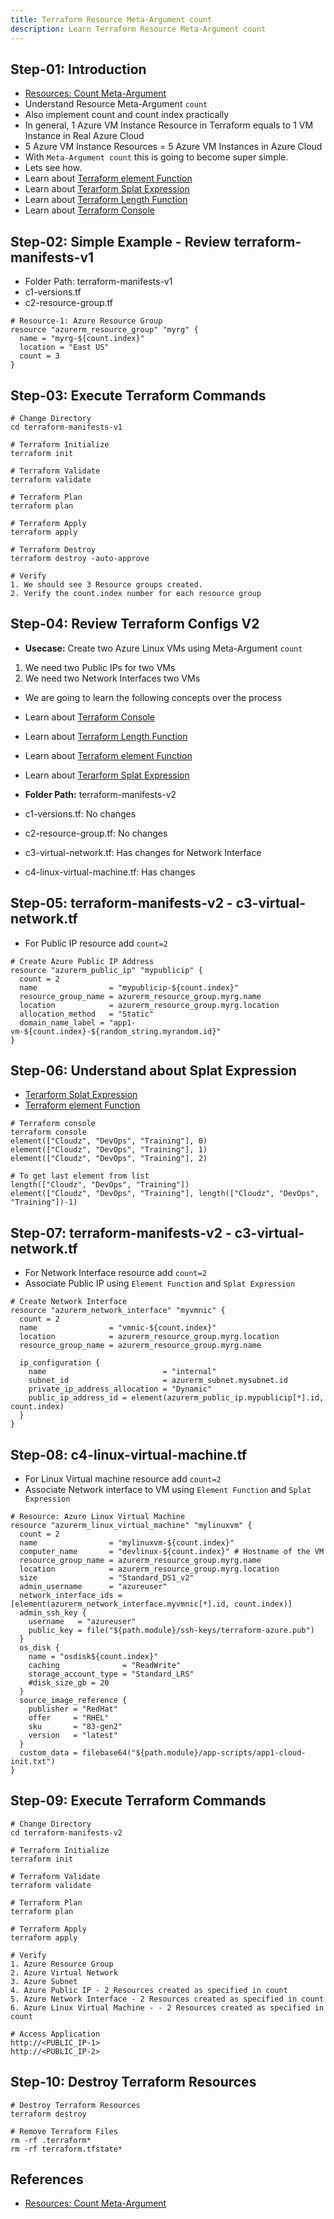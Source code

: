 ```yaml
---
title: Terraform Resource Meta-Argument count
description: Learn Terraform Resource Meta-Argument count
---
```


## Step-01: Introduction
- [Resources: Count Meta-Argument](https://www.terraform.io/docs/language/meta-arguments/count.html)
- Understand Resource Meta-Argument `count`
- Also implement count and count index practically 
- In general, 1 Azure VM Instance Resource in Terraform equals to 1 VM Instance in Real Azure Cloud
- 5 Azure VM Instance Resources = 5 Azure VM Instances in Azure Cloud
- With `Meta-Argument count` this is going to become super simple. 
- Lets see how. 
- Learn about [Terraform element Function](https://www.terraform.io/docs/language/functions/element.html)
- Learn about [Terarform Splat Expression](https://www.terraform.io/docs/language/expressions/splat.html)
- Learn about [Terraform Length Function](https://www.terraform.io/docs/language/functions/length.html)
- Learn about [Terraform Console](https://www.terraform.io/docs/cli/commands/console.html)


## Step-02: Simple Example - Review terraform-manifests-v1
- Folder Path: terraform-manifests-v1
- c1-versions.tf
- c2-resource-group.tf
```t
# Resource-1: Azure Resource Group
resource "azurerm_resource_group" "myrg" {
  name = "myrg-${count.index}"
  location = "East US"
  count = 3
}
```

## Step-03: Execute Terraform Commands
```t
# Change Directory
cd terraform-manifests-v1

# Terraform Initialize
terraform init

# Terraform Validate
terraform validate

# Terraform Plan 
terraform plan

# Terraform Apply 
terraform apply 

# Terraform Destroy
terraform destroy -auto-approve

# Verify
1. We should see 3 Resource groups created.
2. Verify the count.index number for each resource group
```

## Step-04: Review Terraform Configs V2
- **Usecase:** Create two Azure Linux VMs using Meta-Argument `count`
1. We need two Public IPs for two VMs
2. We need two Network Interfaces two VMs
- We are going to learn the following concepts over the process
- Learn about [Terraform Console](https://www.terraform.io/docs/cli/commands/console.html)
- Learn about [Terraform Length Function](https://www.terraform.io/docs/language/functions/length.html)
- Learn about [Terraform element Function](https://www.terraform.io/docs/language/functions/element.html)
- Learn about [Terarform Splat Expression](https://www.terraform.io/docs/language/expressions/splat.html)

- **Folder Path:** terraform-manifests-v2
- c1-versions.tf: No changes
- c2-resource-group.tf: No changes
- c3-virtual-network.tf: Has changes for Network Interface
- c4-linux-virtual-machine.tf: Has changes

## Step-05: terraform-manifests-v2 - c3-virtual-network.tf
- For Public IP resource add `count=2`
```t
# Create Azure Public IP Address
resource "azurerm_public_ip" "mypublicip" {
  count = 2
  name                = "mypublicip-${count.index}"
  resource_group_name = azurerm_resource_group.myrg.name
  location            = azurerm_resource_group.myrg.location
  allocation_method   = "Static"
  domain_name_label = "app1-vm-${count.index}-${random_string.myrandom.id}"  
}
```

## Step-06: Understand about Splat Expression
- [Terarform Splat Expression](https://www.terraform.io/docs/language/expressions/splat.html)
- [Terraform element Function](https://www.terraform.io/docs/language/functions/element.html)
```t
# Terraform console
terraform console
element(["Cloudz", "DevOps", "Training"], 0)
element(["Cloudz", "DevOps", "Training"], 1)
element(["Cloudz", "DevOps", "Training"], 2)

# To get last element from list
length(["Cloudz", "DevOps", "Training"])
element(["Cloudz", "DevOps", "Training"], length(["Cloudz", "DevOps", "Training"])-1)
```

## Step-07: terraform-manifests-v2 - c3-virtual-network.tf
- For Network Interface resource add `count=2`
- Associate Public IP using `Element Function` and `Splat Expression`
```t
# Create Network Interface
resource "azurerm_network_interface" "myvmnic" {
  count = 2
  name                = "vmnic-${count.index}"
  location            = azurerm_resource_group.myrg.location
  resource_group_name = azurerm_resource_group.myrg.name

  ip_configuration {
    name                          = "internal"
    subnet_id                     = azurerm_subnet.mysubnet.id
    private_ip_address_allocation = "Dynamic"
    public_ip_address_id = element(azurerm_public_ip.mypublicip[*].id, count.index)
  }
}
```

## Step-08: c4-linux-virtual-machine.tf 
- For Linux Virtual machine resource add `count=2`
- Associate Network interface to VM using `Element Function` and `Splat Expression`
```t
# Resource: Azure Linux Virtual Machine
resource "azurerm_linux_virtual_machine" "mylinuxvm" {
  count = 2
  name                = "mylinuxvm-${count.index}"
  computer_name       = "devlinux-${count.index}" # Hostname of the VM
  resource_group_name = azurerm_resource_group.myrg.name
  location            = azurerm_resource_group.myrg.location
  size                = "Standard_DS1_v2"
  admin_username      = "azureuser"
  network_interface_ids = [element(azurerm_network_interface.myvmnic[*].id, count.index)]
  admin_ssh_key {
    username   = "azureuser"
    public_key = file("${path.module}/ssh-keys/terraform-azure.pub")
  }
  os_disk {
    name = "osdisk${count.index}"
    caching              = "ReadWrite"
    storage_account_type = "Standard_LRS"
    #disk_size_gb = 20
  }
  source_image_reference {
    publisher = "RedHat"
    offer     = "RHEL"
    sku       = "83-gen2"
    version   = "latest"
  }
  custom_data = filebase64("${path.module}/app-scripts/app1-cloud-init.txt")
}
```


## Step-09: Execute Terraform Commands
```t
# Change Directory
cd terraform-manifests-v2

# Terraform Initialize
terraform init

# Terraform Validate
terraform validate

# Terraform Plan 
terraform plan

# Terraform Apply 
terraform apply 

# Verify
1. Azure Resource Group
2. Azure Virtual Network
3. Azure Subnet
4. Azure Public IP - 2 Resources created as specified in count
5. Azure Network Interface - 2 Resources created as specified in count
6. Azure Linux Virtual Machine - - 2 Resources created as specified in count

# Access Application
http://<PUBLIC_IP-1>
http://<PUBLIC_IP-2>
```

## Step-10: Destroy Terraform Resources
```t
# Destroy Terraform Resources
terraform destroy

# Remove Terraform Files
rm -rf .terraform*
rm -rf terraform.tfstate*
```

## References
- [Resources: Count Meta-Argument](https://www.terraform.io/docs/language/meta-arguments/count.html)